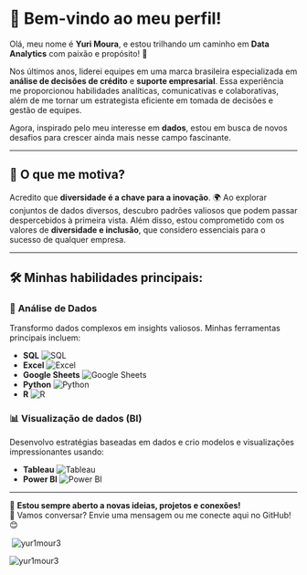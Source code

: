 # 👋 Bem-vindo ao meu perfil!

Olá, meu nome é **Yuri Moura**, e estou trilhando um caminho em **Data Analytics** com paixão e propósito! 🚀

Nos últimos anos, liderei equipes em uma marca brasileira especializada em **análise de decisões de crédito** e **suporte empresarial**. Essa experiência me proporcionou habilidades analíticas, comunicativas e colaborativas, além de me tornar um estrategista eficiente em tomada de decisões e gestão de equipes. 

Agora, inspirado pelo meu interesse em **dados**, estou em busca de novos desafios para crescer ainda mais nesse campo fascinante.

---

## 🌟 O que me motiva?
Acredito que **diversidade é a chave para a inovação**. 🌍 Ao explorar conjuntos de dados diversos, descubro padrões valiosos que podem passar despercebidos à primeira vista. Além disso, estou comprometido com os valores de **diversidade e inclusão**, que considero essenciais para o sucesso de qualquer empresa.

---

## 🛠️ Minhas habilidades principais:
### 🚀 **Análise de Dados**
Transformo dados complexos em insights valiosos. Minhas ferramentas principais incluem:
- **SQL** ![SQL](https://img.shields.io/badge/-SQL-336791?style=flat-square&logo=postgresql&logoColor=white)
- **Excel** ![Excel](https://img.shields.io/badge/-Excel-217346?style=flat-square&logo=microsoft-excel&logoColor=white)
- **Google Sheets** ![Google Sheets](https://img.shields.io/badge/-Google%20Sheets-34A853?style=flat-square&logo=google-sheets&logoColor=white)
- **Python** ![Python](https://img.shields.io/badge/-Python-3776AB?style=flat-square&logo=python&logoColor=white)
- **R** ![R](https://img.shields.io/badge/-R-276DC3?style=flat-square&logo=r&logoColor=white)

### 📊 **Visualização de dados (BI)**
Desenvolvo estratégias baseadas em dados e crio modelos e visualizações impressionantes usando:
- **Tableau** ![Tableau](https://img.shields.io/badge/-Tableau-E97627?style=flat-square&logo=tableau&logoColor=white)
- **Power BI** ![Power BI](https://img.shields.io/badge/-Power%20BI-F2C811?style=flat-square&logo=power-bi&logoColor=black)
---

🎯 **Estou sempre aberto a novas ideias, projetos e conexões!**  
💌 Vamos conversar? Envie uma mensagem ou me conecte aqui no GitHub! 😊


<p>&nbsp;<img align="center" src="https://github-readme-stats.vercel.app/api?username=yur1mour3&show_icons=true&locale=en" alt="yur1mour3" /></p>

<p><img align="center" src="https://github-readme-streak-stats.herokuapp.com/?user=yur1mour3&" alt="yur1mour3" /></p>
